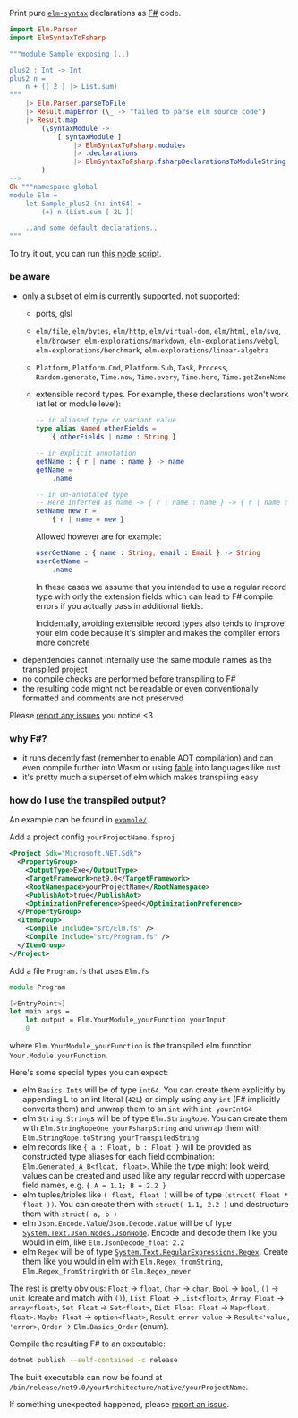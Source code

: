 Print pure [`elm-syntax`](https://dark.elm.dmy.fr/packages/stil4m/elm-syntax/latest/) declarations as [F#](https://fsharp.org/) code.

```elm
import Elm.Parser
import ElmSyntaxToFsharp

"""module Sample exposing (..)

plus2 : Int -> Int
plus2 n =
    n + ([ 2 ] |> List.sum)
"""
    |> Elm.Parser.parseToFile
    |> Result.mapError (\_ -> "failed to parse elm source code")
    |> Result.map
        (\syntaxModule ->
            [ syntaxModule ]
                |> ElmSyntaxToFsharp.modules
                |> .declarations
                |> ElmSyntaxToFsharp.fsharpDeclarationsToModuleString
        )
-->
Ok """namespace global
module Elm =
    let Sample_plus2 (n: int64) =
        (+) n (List.sum [ 2L ])

    ..and some default declarations..
"""
```

To try it out, you can
run [this node script](https://github.com/lue-bird/elm-syntax-to-fsharp/tree/main/node-elm-to-fsharp).

### be aware

-   only a subset of elm is currently supported. not supported:
    -   ports, glsl
    -   `elm/file`, `elm/bytes`, `elm/http`, `elm/virtual-dom`, `elm/html`, `elm/svg`, `elm/browser`, `elm-explorations/markdown`, `elm-explorations/webgl`, `elm-explorations/benchmark`, `elm-explorations/linear-algebra`
    -   `Platform`, `Platform.Cmd`, `Platform.Sub`, `Task`, `Process`, `Random.generate`, `Time.now`, `Time.every`, `Time.here`, `Time.getZoneName`
    -   extensible record types. For example, these declarations won't work (at let or module level):
        ```elm
        -- in aliased type or variant value
        type alias Named otherFields =
            { otherFields | name : String }
        
        -- in explicit annotation
        getName : { r | name : name } -> name
        getName =
            .name
        
        -- in un-annotated type
        -- Here inferred as name -> { r | name : name } -> { r | name : name }
        setName new r =
            { r | name = new }
        ```
        Allowed however are for example:
        ```elm
        userGetName : { name : String, email : Email } -> String
        userGetName =
            .name
        ```
        In these cases we assume that you intended to use a regular record type with only the extension fields which can lead to F# compile errors if you actually pass in additional fields.

        Incidentally, avoiding extensible record types
        also tends to improve your elm code because it's simpler and makes the compiler errors more concrete
-   dependencies cannot internally use the same module names as the transpiled project
-   no compile checks are performed before transpiling to F#
-   the resulting code might not be readable or even conventionally formatted and comments are not preserved

Please [report any issues](https://github.com/lue-bird/elm-syntax-to-fsharp/issues/new) you notice <3

### why F#?
-   it runs decently fast (remember to enable AOT compilation) and can even compile further into Wasm or using [fable](https://fable.io/) into languages like rust 
-   it's pretty much a superset of elm which makes transpiling easy

### how do I use the transpiled output?
An example can be found in [`example/`](https://github.com/lue-bird/elm-syntax-to-fsharp/tree/main/example).

Add a project config `yourProjectName.fsproj`
```xml
<Project Sdk="Microsoft.NET.Sdk">
  <PropertyGroup>
    <OutputType>Exe</OutputType>
    <TargetFramework>net9.0</TargetFramework>
    <RootNamespace>yourProjectName</RootNamespace>
    <PublishAot>true</PublishAot>
    <OptimizationPreference>Speed</OptimizationPreference>
  </PropertyGroup>
  <ItemGroup>
    <Compile Include="src/Elm.fs" />
    <Compile Include="src/Program.fs" />
  </ItemGroup>
</Project>
```
Add a file `Program.fs` that uses `Elm.fs`
```fs
module Program

[<EntryPoint>]
let main args =
    let output = Elm.YourModule_yourFunction yourInput
    0
```
where `Elm.YourModule_yourFunction` is the transpiled elm function `Your.Module.yourFunction`.

Here's some special types you can expect:
  - elm `Basics.Int`s will be of type `int64`.
    You can create them explicitly by appending L to an int literal (`42L`)
    or simply using any `int` (F# implicitly converts them)
    and unwrap them to an `int` with `int yourInt64`
  - elm `String.String`s will be of type `Elm.StringRope`.
    You can create them with `Elm.StringRopeOne yourFsharpString`
    and unwrap them with `Elm.StringRope.toString yourTranspiledString`
  - elm records like `{ a : Float, b : Float }` will be provided as
    constructed type aliases for each field combination: `Elm.Generated_A_B<float, float>`.
    While the type might look weird, values can be created and used like any regular record with uppercase field names, e.g. `{ A = 1.1; B = 2.2 }`
  - elm tuples/triples like `( float, float )`
    will be of type `(struct( float * float ))`.
    You can create them with `struct( 1.1, 2.2 )` und destructure them with `struct( a, b )`
  - elm `Json.Encode.Value`/`Json.Decode.Value` will be of type
    [`System.Text.Json.Nodes.JsonNode`](https://learn.microsoft.com/en-us/dotnet/api/system.text.json.nodes.jsonnode?view=net-9.0).
    Encode and decode them like you would in elm, like `Elm.JsonDecode_float 2.2`
  - elm `Regex` will be of type [`System.Text.RegularExpressions.Regex`](https://learn.microsoft.com/en-us/dotnet/api/system.text.regularexpressions.regex?view=net-9.0).
    Create them like you would in elm with `Elm.Regex_fromString`, `Elm.Regex_fromStringWith` or `Elm.Regex_never`

The rest is pretty obvious: `Float` → `float`, `Char` → `char`, `Bool` → `bool`, `()` → `unit` (create and match with `()`), `List Float` -> `List<float>`, `Array Float` → `array<float>`, `Set Float` -> `Set<float>`, `Dict Float Float` → `Map<float, float>`. `Maybe Float` → `option<float>`, `Result error value` → `Result<'value, 'error>`, `Order` → `Elm.Basics_Order` (enum).

Compile the resulting F# to an executable:
```bash
dotnet publish --self-contained -c release
```
The built executable can now be found at `/bin/release/net9.0/yourArchitecture/native/yourProjectName`.

If something unexpected happened,
please [report an issue](https://github.com/lue-bird/elm-syntax-to-fsharp/issues/new).
